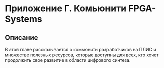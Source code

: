 # Приложение Г. Комьюнити FPGA-Systems
## Описание
В этой главе рассказывается о комьюнити разработчиков на ПЛИС и множестве полезных ресурсов, которые доступны для всех, кто хочет продолжить свое развитие в области цифрового синтеза.
